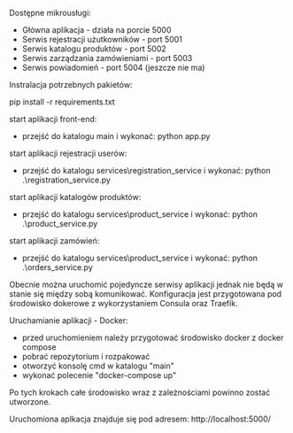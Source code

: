 Dostępne mikrousługi:
- Główna aplikacja - działa na porcie 5000
- Serwis rejestracji użutkowników - port 5001
- Serwis katalogu produktów - port 5002
- Serwis zarządzania zamówieniami - port 5003
- Serwis powiadomień - port 5004 (jeszcze nie ma)

Instralacja potrzebnych pakietów:

pip install -r requirements.txt

start aplikacji front-end:
- przejść do katalogu main i wykonać:
    python app.py

start aplikacji rejestracji userów:
- przejść do katalogu services\registration_service i wykonać:
    python .\registration_service.py

start aplikacji katalogów produktów:
- przejść do katalogu services\product_service i wykonać:
    python .\product_service.py

start aplikacji zamówień:
- przejść do katalogu services\product_service i wykonać:
    python .\orders_service.py

Obecnie można uruchomić pojedyncze serwisy aplikacji jednak nie będą w stanie się między sobą komunikować. Konfiguracja jest przygotowana pod środowisko dokerowe z wykorzystaniem Consula oraz Traefik.

Uruchamianie aplikacji - Docker:

- przed uruchomieniem należy przygotować środowisko docker z docker compose
- pobrać repozytorium i rozpakować
- otworzyć konsolę cmd w katalogu "main"
- wykonać polecenie "docker-compose up"

Po tych krokach całe środowisko wraz z zależnościami powinno zostać utworzone.

Uruchomiona aplkacja znajduje się pod adresem: http://localhost:5000/
